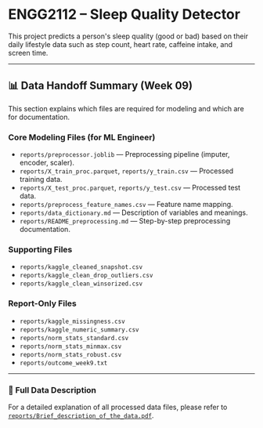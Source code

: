 # ENGG2112 – Sleep Quality Detector

This project predicts a person's sleep quality (good or bad) based on their daily lifestyle data such as step count, heart rate, caffeine intake, and screen time.

---

## 📊 Data Handoff Summary (Week 09)

This section explains which files are required for modeling and which are for documentation.

### Core Modeling Files (for ML Engineer)
- `reports/preprocessor.joblib` — Preprocessing pipeline (imputer, encoder, scaler).
- `reports/X_train_proc.parquet`, `reports/y_train.csv` — Processed training data.
- `reports/X_test_proc.parquet`, `reports/y_test.csv` — Processed test data.
- `reports/preprocess_feature_names.csv` — Feature name mapping.
- `reports/data_dictionary.md` — Description of variables and meanings.
- `reports/README_preprocessing.md` — Step-by-step preprocessing documentation.

### Supporting Files
- `reports/kaggle_cleaned_snapshot.csv`
- `reports/kaggle_clean_drop_outliers.csv`
- `reports/kaggle_clean_winsorized.csv`

### Report-Only Files
- `reports/kaggle_missingness.csv`
- `reports/kaggle_numeric_summary.csv`
- `reports/norm_stats_standard.csv`
- `reports/norm_stats_minmax.csv`
- `reports/norm_stats_robust.csv`
- `reports/outcome_week9.txt`

---

### 📄 Full Data Description
For a detailed explanation of all processed data files, please refer to  
[`reports/Brief_description_of_the_data.pdf`](reports/Brief_description_of_the_data.pdf).
